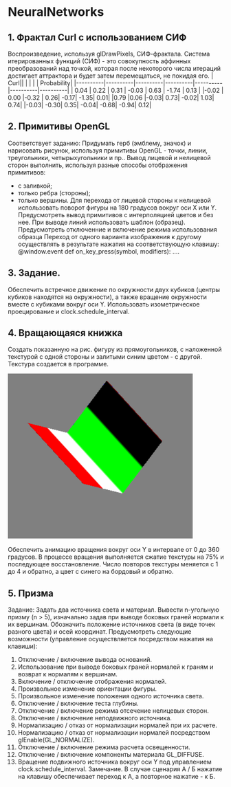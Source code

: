 # NeuralNetworks

## 1. Фрактал Curl с использованием СИФ
Воспроизведение, используя glDrawPixels, СИФ-фрактала.
Система итерированных функций (СИФ) - это совокупность аффинных преобразований над точкой, которая после некоторого числа итераций достигает аттрактора и будет затем перемещаться, не покидая его.
|  Curl||  |  |  | | Probability|
|----------|----------|----------|----------|----------|----------|----------|
| 0.04 | 0.22 | 0.31 | -0.03 | 0.63 | -1.74 | 0.13 |
|-0.02 | 0.00	|-0.32 |	0.26|	-0.17|	-1.35|	0.01|
|0.79	|0.06	|-0.03|	0.73|	-0.02|	1.03|	0.74|
|-0.03|	-0.30|	0.35|	-0.04|	-0.68|	-0.94|	0.12|

## 2. Примитивы OpenGL
Соответствует заданию: 
Придумать герб (эмблему, значок) и нарисовать рисунок, используя примитивы OpenGL - точки, линии, треугольники, четырыхугольники и пр..
Вывод лицевой и нелицевой сторон выполнить, используя разные способы отображения примитивов:
- с заливкой;
- только ребра (стороны);
- только вершины.
Для перехода от лицевой стороны к нелицевой использовать поворот фигуры на 180 градусов вокруг оси  Х или Y.
Предусмотреть вывод примитивов с интерполяцией цветов и без нее.
При выводе линий использовать шаблон (образец). Предусмотреть отключенние и включение режима использования образца
Переход от одного варианта изображения к другому осуществлять в результате нажатия на соответствующую клавишу:
@window.event
def on_key_press(symbol, modifiers):
    ....
 
## 3. Задание.
Обеспечить встречное движение по окружности двух кубиков (центры кубиков находятся на окружности), а также вращение окружности вместе с кубиками вокруг оси Y. Использовать изометрическое проецирование и clock.schedule_interval.

## 4. Вращающаяся книжка
Создать показанную на рис. фигуру из прямоугольников, с наложенной текстурой с одной стороны и залитыми синим цветом - с другой. Текстура создается в программе.

![](4.gif)

Обеспечить анимацию вращения вокруг оси Y в интервале от 0 до 360 градусов. В процессе вращения выполняется сжатие текстуры на 75% и последующее восстановление.  Число повторов текстуры меняется с 1 до 4 и обратно, а цвет с синего на бордовый и обратно.

 
## 5. Призма
Задание: 
Задать два источника света и материал.
Вывести n-угольную призму (n > 5), изначально задав при выводе боковых граней нормали к их вершинам.
Обозначить положение источников света (в виде точек разного цвета) и осей координат.
Предусмотреть следующие возможности (управление осуществляется посредством нажатия на клавиши): 
1. Отключение / включение вывода оснований. 
2. Использование при выводе боковых граней нормалей к граням и возврат к нормалям к вершинам. 
3. Включение / отключение отображения нормалей. 
4. Произвольное изменение ориентации фигуры. 
5. Произвольное изменение положения одного источника света. 
6. Отключение / включение теста глубины. 
7. Отключение / включение режима отсечение нелицевых сторон. 
8. Отключение / включение неподвижного источника. 
9. Нормализацию / отказ от нормализации нормалей при их расчете. 
10. Нормализацию / отказ от нормализации нормалей посредством glEnable(GL_NORMALIZE). 
11. Отключение / включение режима расчета освещенности. 
12. Отключение / включение компоненты материала GL_DIFFUSE. 
13. Вращение подвижного источника вокруг оси Y под управлением clock.schedule_interval. 
Замечание. В случае сценария А / Б нажатие на клавишу обеспечивает переход к А, а повторное нажатие - к Б.

